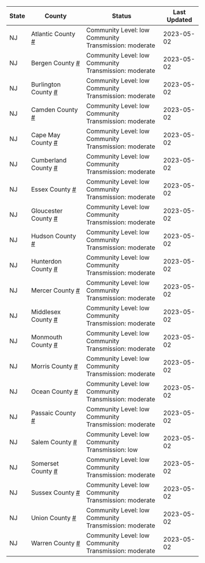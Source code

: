 State | County | Status | Last Updated
--- | --- | --- | --- 
NJ | Atlantic County <a href="#atlantic_county">#</a> | <a name="atlantic_county"></a>Community Level: low<br/>Community Transmission: moderate | 2023-05-02
NJ | Bergen County <a href="#bergen_county">#</a> | <a name="bergen_county"></a>Community Level: low<br/>Community Transmission: moderate | 2023-05-02
NJ | Burlington County <a href="#burlington_county">#</a> | <a name="burlington_county"></a>Community Level: low<br/>Community Transmission: moderate | 2023-05-02
NJ | Camden County <a href="#camden_county">#</a> | <a name="camden_county"></a>Community Level: low<br/>Community Transmission: moderate | 2023-05-02
NJ | Cape May County <a href="#cape_may_county">#</a> | <a name="cape_may_county"></a>Community Level: low<br/>Community Transmission: moderate | 2023-05-02
NJ | Cumberland County <a href="#cumberland_county">#</a> | <a name="cumberland_county"></a>Community Level: low<br/>Community Transmission: moderate | 2023-05-02
NJ | Essex County <a href="#essex_county">#</a> | <a name="essex_county"></a>Community Level: low<br/>Community Transmission: moderate | 2023-05-02
NJ | Gloucester County <a href="#gloucester_county">#</a> | <a name="gloucester_county"></a>Community Level: low<br/>Community Transmission: moderate | 2023-05-02
NJ | Hudson County <a href="#hudson_county">#</a> | <a name="hudson_county"></a>Community Level: low<br/>Community Transmission: moderate | 2023-05-02
NJ | Hunterdon County <a href="#hunterdon_county">#</a> | <a name="hunterdon_county"></a>Community Level: low<br/>Community Transmission: moderate | 2023-05-02
NJ | Mercer County <a href="#mercer_county">#</a> | <a name="mercer_county"></a>Community Level: low<br/>Community Transmission: moderate | 2023-05-02
NJ | Middlesex County <a href="#middlesex_county">#</a> | <a name="middlesex_county"></a>Community Level: low<br/>Community Transmission: moderate | 2023-05-02
NJ | Monmouth County <a href="#monmouth_county">#</a> | <a name="monmouth_county"></a>Community Level: low<br/>Community Transmission: moderate | 2023-05-02
NJ | Morris County <a href="#morris_county">#</a> | <a name="morris_county"></a>Community Level: low<br/>Community Transmission: moderate | 2023-05-02
NJ | Ocean County <a href="#ocean_county">#</a> | <a name="ocean_county"></a>Community Level: low<br/>Community Transmission: moderate | 2023-05-02
NJ | Passaic County <a href="#passaic_county">#</a> | <a name="passaic_county"></a>Community Level: low<br/>Community Transmission: moderate | 2023-05-02
NJ | Salem County <a href="#salem_county">#</a> | <a name="salem_county"></a>Community Level: low<br/>Community Transmission: low | 2023-05-02
NJ | Somerset County <a href="#somerset_county">#</a> | <a name="somerset_county"></a>Community Level: low<br/>Community Transmission: moderate | 2023-05-02
NJ | Sussex County <a href="#sussex_county">#</a> | <a name="sussex_county"></a>Community Level: low<br/>Community Transmission: moderate | 2023-05-02
NJ | Union County <a href="#union_county">#</a> | <a name="union_county"></a>Community Level: low<br/>Community Transmission: moderate | 2023-05-02
NJ | Warren County <a href="#warren_county">#</a> | <a name="warren_county"></a>Community Level: low<br/>Community Transmission: moderate | 2023-05-02
